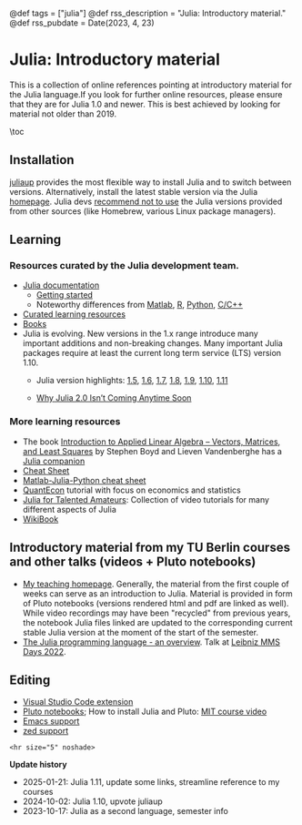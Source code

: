 @def tags = ["julia"]
@def rss_description = "Julia: Introductory material."
@def rss_pubdate = Date(2023, 4, 23)


# Julia: Introductory material
This is a collection of online references pointing at introductory material for the Julia language.If you look for further online resources, please ensure that they are for Julia 1.0 and newer. This is best achieved by looking for material not older than 2019.


\toc


## Installation
[juliaup](https://julialang.org/downloads/#install_julia) provides the most flexible way to install Julia and to switch between versions. Alternatively, install the latest stable version via the Julia [homepage](https://julialang.org/downloads/#current_stable_release). Julia devs [recommend not to use](https://julialang.org/downloads/#please_do_not_use_the_version_of_julia_shipped_by_unix_package_managers) the Julia versions provided from other sources (like Homebrew, various Linux package managers). 

## Learning
### Resources curated by the Julia development team.
  - [Julia documentation](https://docs.julialang.org/en/v1/)
     - [Getting started](https://docs.julialang.org/en/v1/manual/getting-started/)
     - Noteworthy differences from [Matlab](https://docs.julialang.org/en/v1/manual/noteworthy-differences/#Noteworthy-differences-from-MATLAB-1), [R](https://docs.julialang.org/en/v1/manual/noteworthy-differences/#Noteworthy-differences-from-R-1), [Python](https://docs.julialang.org/en/v1/manual/noteworthy-differences/?highlight=matlab#Noteworthy-differences-from-Python-1), [C/C++](https://docs.julialang.org/en/v1/manual/noteworthy-differences/#Noteworthy-differences-from-C/C)
  - [Curated learning resources](https://julialang.org/learning/)
  - [Books](https://julialang.org/learning/books/)
  - Julia is evolving. New versions in the 1.x range introduce many important additions and non-breaking changes. Many important Julia packages require at least the current long term service (LTS) version 1.10. 
    - Julia version highlights: [1.5](https://julialang.org/blog/2020/08/julia-1.5-highlights/), [1.6](https://julialang.org/blog/2021/03/julia-1.6-highlights/), [1.7](https://julialang.org/blog/2021/11/julia-1.7-highlights/), [1.8](https://julialang.org/blog/2022/08/julia-1.8-highlights/), [1.9](https://julialang.org/blog/2023/04/julia-1.9-highlights/), [1.10](https://julialang.org/blog/2023/12/julia-1.10-highlights/), [1.11](https://julialang.org/blog/2024/10/julia-1.11-highlights/)
    
    - [Why Julia 2.0 Isn’t Coming Anytime Soon](https://towardsdatascience.com/why-julia-2-0-isnt-coming-anytime-soon-and-why-that-is-a-good-thing-641ae3d2a177)
### More learning resources 
  - The book [Introduction to Applied Linear Algebra – Vectors, Matrices, and Least Squares](https://web.stanford.edu/~boyd/vmls/) by Stephen Boyd and Lieven Vandenberghe has a [Julia companion](http://vmls-book.stanford.edu/vmls-julia-companion.pdf)
  - [Cheat Sheet](https://juliadocs.github.io/Julia-Cheat-Sheet/)
  - [Matlab-Julia-Python cheat sheet](https://cheatsheets.quantecon.org/)
  - [QuantEcon](https://julia.quantecon.org/index_toc.html) tutorial with focus on economics and statistics
  - [Julia for Talented Amateurs](https://www.youtube.com/c/juliafortalentedamateurs/videos): Collection of video tutorials for many different aspects of Julia
  - [WikiBook](https://en.wikibooks.org/wiki/Introducing_Julia)

## Introductory material from my TU Berlin courses  and other talks (videos + Pluto notebooks)
- [My teaching homepage](https://www.wias-berlin.de/people/fuhrmann/teaching/). Generally, the material from the first couple of weeks can serve as an introduction to Julia. Material is provided in form of Pluto notebooks (versions rendered html and pdf are linked as well). While video recordings may have been "recycled" from previous years, the notebook Julia files linked are updated to the corresponding current stable Julia version at the moment of the start of the semester.
- [The Julia programming language - an overview](https://av.tib.eu/media/57515). Talk at [Leibniz MMS Days 2022](https://www.wias-berlin.de/workshops/MMSDays22/).

## Editing
- [Visual Studio Code extension](https://www.julia-vscode.org/docs/latest/gettingstarted/)
- [Pluto notebooks](https://plutojl.org); 
    How to install Julia and Pluto: [MIT course video](https://www.youtube.com/watch?v=OOjKEgbt8AI)
- [Emacs support](https://github.com/JuliaEditorSupport/julia-emacs)
- [zed support](https://zed.dev/docs/languages/julia)
~~~
<hr size="5" noshade>
~~~

__Update history__
- 2025-01-21: Julia 1.11, update some links, streamline reference to my courses
- 2024-10-02: Julia 1.10, upvote juliaup
- 2023-10-17: Julia as a second language, semester info
